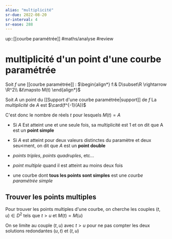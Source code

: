 ```yaml
---
alias: "multiplicité"
sr-due: 2022-08-20
sr-interval: 4
sr-ease: 288
---
```

up::[[courbe paramétrée]]
#maths/analyse #review 
# multiplicité d'un point d'une courbe paramétrée

Soit $f$ une [[courbe paramétrée]] :
$\begin{align*} f:& D\subset\R \rightarrow \R^2\\ &t\mapsto M(t)  \end{align*}$ 

Soit $A$ un point du [[Support d'une courbe paramétrée|support]] de $f$ 
La _multiplicité_ de $A$ est $\card(f^{-1}(A))$

C'est donc le nombre de réels $t$ pour lesquels $M(t) = A$


 - Si $A$ Est atteint une et une seule fois, sa multiplicité est $1$ et on dit que A est un **point simple**
 - Si $A$ est atteint pour deux valeurs distinctes du paramètre et deux seu∊ment, on dit que $A$ est un **point double**
 - _points triples_, _points quadruples_, etc...
 - _point multiple_ quand il est atteint au moins deux fois

 - une courbe dont **tous les points sont simples** est une _courbe paramétrée simple_

## Trouver les points multiples

Pour trouver les points multiples d'une courbe, on cherche les couples $(t,u)\in D^2$ tels que $t>u$ et $M(t)=M(u)$

On se limite au couple $(t,u)$ avec $t>u$ pour ne pas compter les deux solutions redondantes $(u,t)$ et $(t,u)$


